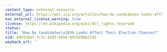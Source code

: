 ```yaml
---
content_type: external-resource
external_url: https://wol.iza.org/articles/how-do-candidates-looks-affect-their-election-chances/long
has_external_license_warning: true
license: https://en.wikipedia.org/wiki/All_rights_reserved
status: ''
title: "How Do Candidates\u2019 Looks Affect Their Election Chances?"
uid: 4d4328a7-fc31-4283-b5be-b9c9290b27d2
wayback_url: ''
---
```

